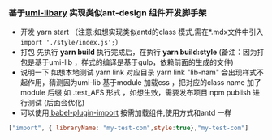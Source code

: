 ### 基于[umi-libary](https://github.com/umijs/umi/tree/master/packages/umi-library "umi-libary") 实现类似ant-design 组件开发脚手架

- 开发 yarn start 
（注意:如想实现类似antd的class 模式,需在*.mdx文件中引入`import './style/index.js';`）
- 打包 先执行 **yarn build** 执行完成后，在执行 **yarn build:style** (备注：因为打包是基于umi-lib ，样式的编译是基于gulp，依赖前面的生成的文件)
- 说明一下 如想本地测试 yarn link  对应目录 yarn link "lib-nam" 会出现样式不起作用，猜测因为umi-lib 基于module 加载css ，把对应的class name 加了module 后缀 如 .test_AFS 形式 ，如想生效，需要发布项目 npm publish 进行测试 (后面会优化)
- 可以使用[ babel-plugin-import](https://github.com/ant-design/babel-plugin-import " babel-plugin-import") 按需加载组件,使用方式和antd 一样
```javascript
["import", { libraryName: "my-test-com",style:true},"my-test-com"]
```
